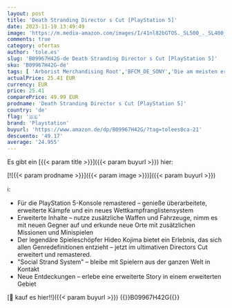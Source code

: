 ```yaml
---
layout: post
title: 'Death Stranding Director s Cut [PlayStation 5]'
date: 2023-11-19 13:49:49
image: 'https://m.media-amazon.com/images/I/41nl82bGTOS._SL500_._SL400_.jpg'
comments: true
category: ofertas
author: 'tole.es'
slug: 'B09967H42G-de Death Stranding Director s Cut [PlayStation 5]'
sku: 'B09967H42G-de'
tags: [ 'Arborist Merchandising Root','BFCM_DE_SONY','Die am meisten erwarteten Spiele','Games','PlayStation 5','Self Service','Special Features Stores','Spiele für PlayStation 5','f8b54e7c-b5af-44fa-ab8d-ed3fc1641e33_0','f8b54e7c-b5af-44fa-ab8d-ed3fc1641e33_1801','f8b54e7c-b5af-44fa-ab8d-ed3fc1641e33_9201','playstation','🇩🇪', ]
actualPrice: 25.41 EUR
currency: EUR
price: 25.41
comparePrice: 49.99 EUR
prodname: 'Death Stranding Director s Cut [PlayStation 5]'
country: 'de'
flag: '🇩🇪'
brand: 'Playstation'
buyurl: 'https://www.amazon.de/dp/B09967H42G/?tag=tolees0ca-21'
descuento: '49.17'
average: '24.955'
---
```


Es gibt ein [{{< param title >}}]({{< param buyurl >}}) hier:

[![{{< param prodname >}}]({{< param image >}})]({{< param buyurl >}})

ℹ️:

- Für die PlayStation 5-Konsole remastered – genieße überarbeitete, erweiterte Kämpfe und ein neues Wettkampfranglistensystem
- Erweiterte Inhalte – nutze zusätzliche Waffen und Fahrzeuge, nimm es mit neuen Gegner auf und erkunde neue Orte mit zusätzlichen Missionen und Minispielen
- Der legendäre Spieleschöpfer Hideo Kojima bietet ein Erlebnis, das sich allen Genredefinitionen entzieht – jetzt im ultimativen Directors Cut erweitert und remastered.
- "Social Strand System" – bleibe mit Spielern aus der ganzen Welt in Kontakt
- Neue Entdeckungen – erlebe eine erweiterte Story in einem erweiterten Gebiet

[🛒 kauf es hier!!]({{< param buyurl >}})
{{<world>}}B09967H42G{{</world>}}
